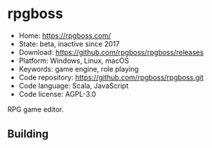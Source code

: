 # rpgboss

- Home: https://rpgboss.com/
- State: beta, inactive since 2017
- Download: https://github.com/rpgboss/rpgboss/releases
- Platform: Windows, Linux, macOS
- Keywords: game engine, role playing
- Code repository: https://github.com/rpgboss/rpgboss.git
- Code language: Scala, JavaScript
- Code license: AGPL-3.0

RPG game editor.

## Building
